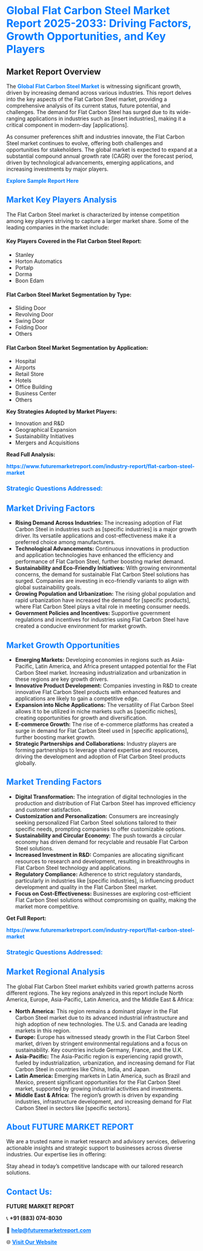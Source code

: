<h1 style="color: #007BFF;">Global Flat Carbon Steel Market Report 2025-2033: Driving Factors, Growth Opportunities, and Key Players</h1>

<section id="overview">
<h2>Market Report Overview</h2>
<p>The <a href="https://www.futuremarketreport.com/industry-report/flat-carbon-steel-market" style="color: #007BFF; text-decoration: none;"><strong>Global Flat Carbon Steel Market</strong></a> is witnessing significant growth, driven by increasing demand across various industries. This report delves into the key aspects of the Flat Carbon Steel market, providing a comprehensive analysis of its current status, future potential, and challenges. The demand for Flat Carbon Steel has surged due to its wide-ranging applications in industries such as [insert industries], making it a critical component in modern-day [applications].</p>
<p>As consumer preferences shift and industries innovate, the Flat Carbon Steel market continues to evolve, offering both challenges and opportunities for stakeholders. The global market is expected to expand at a substantial compound annual growth rate (CAGR) over the forecast period, driven by technological advancements, emerging applications, and increasing investments by major players.</p>
</section>

<section id="overview">
<p><a href="https://www.futuremarketreport.com/request-sample/reportId=33030" style="color: #007BFF; text-decoration: none;"><strong>Explore Sample Report Here</strong></a></p>
</section>

<section id="key-players">
<h2 style="color: #007BFF;">Market Key Players Analysis</h2>
<p>The Flat Carbon Steel market is characterized by intense competition among key players striving to capture a larger market share. Some of the leading companies in the market include:</p>
<h4>Key Players Covered in the Flat Carbon Steel Report:</h4>
<ul><li>Stanley</li><li>Horton Automatics</li><li>Portalp</li><li>Dorma</li><li>Boon Edam</li></ul>
<h4>Flat Carbon Steel Market Segmentation by Type:</h4>
<ul><li>Sliding Door</li><li>Revolving Door</li><li>Swing Door</li><li>Folding Door</li><li>Others</li></ul>

<h4>Flat Carbon Steel Market Segmentation by Application:</h4>
<ul><li>Hospital</li><li>Airports</li><li>Retail Store</li><li>Hotels</li><li>Office Building</li><li>Business Center</li><li>Others</li></ul>
<p><strong>Key Strategies Adopted by Market Players:</strong></p>
<ul>
<li>Innovation and R&D</li>
<li>Geographical Expansion</li>
<li>Sustainability Initiatives</li>
<li>Mergers and Acquisitions</li>
</ul>
</section>

<section>
<p><strong>Read Full Analysis: </strong></p><a href="https://www.futuremarketreport.com/industry-report/flat-carbon-steel-market" style="color: #007BFF; text-decoration: none;"><strong>https://www.futuremarketreport.com/industry-report/flat-carbon-steel-market</strong></a>
<h3 style="color: #007BFF;">Strategic Questions Addressed:</h3>
</section>

<section id="driving-factors">
<h2 style="color: #007BFF;">Market Driving Factors</h2>
<ul>
<li><strong>Rising Demand Across Industries:</strong> The increasing adoption of Flat Carbon Steel in industries such as [specific industries] is a major growth driver. Its versatile applications and cost-effectiveness make it a preferred choice among manufacturers.</li>
<li><strong>Technological Advancements:</strong> Continuous innovations in production and application technologies have enhanced the efficiency and performance of Flat Carbon Steel, further boosting market demand.</li>
<li><strong>Sustainability and Eco-Friendly Initiatives:</strong> With growing environmental concerns, the demand for sustainable Flat Carbon Steel solutions has surged. Companies are investing in eco-friendly variants to align with global sustainability goals.</li>
<li><strong>Growing Population and Urbanization:</strong> The rising global population and rapid urbanization have increased the demand for [specific products], where Flat Carbon Steel plays a vital role in meeting consumer needs.</li>
<li><strong>Government Policies and Incentives:</strong> Supportive government regulations and incentives for industries using Flat Carbon Steel have created a conducive environment for market growth.</li>
</ul>
</section>

<section id="growth-opportunities">
<h2 style="color: #007BFF;">Market Growth Opportunities</h2>
<ul>
<li><strong>Emerging Markets:</strong> Developing economies in regions such as Asia-Pacific, Latin America, and Africa present untapped potential for the Flat Carbon Steel market. Increasing industrialization and urbanization in these regions are key growth drivers.</li>
<li><strong>Innovative Product Development:</strong> Companies investing in R&D to create innovative Flat Carbon Steel products with enhanced features and applications are likely to gain a competitive edge.</li>
<li><strong>Expansion into Niche Applications:</strong> The versatility of Flat Carbon Steel allows it to be utilized in niche markets such as [specific niches], creating opportunities for growth and diversification.</li>
<li><strong>E-commerce Growth:</strong> The rise of e-commerce platforms has created a surge in demand for Flat Carbon Steel used in [specific applications], further boosting market growth.</li>
<li><strong>Strategic Partnerships and Collaborations:</strong> Industry players are forming partnerships to leverage shared expertise and resources, driving the development and adoption of Flat Carbon Steel products globally.</li>
</ul>
</section>

<section id="trending-factors">
<h2 style="color: #007BFF;">Market Trending Factors</h2>
<ul>
<li><strong>Digital Transformation:</strong> The integration of digital technologies in the production and distribution of Flat Carbon Steel has improved efficiency and customer satisfaction.</li>
<li><strong>Customization and Personalization:</strong> Consumers are increasingly seeking personalized Flat Carbon Steel solutions tailored to their specific needs, prompting companies to offer customizable options.</li>
<li><strong>Sustainability and Circular Economy:</strong> The push towards a circular economy has driven demand for recyclable and reusable Flat Carbon Steel solutions.</li>
<li><strong>Increased Investment in R&D:</strong> Companies are allocating significant resources to research and development, resulting in breakthroughs in Flat Carbon Steel technology and applications.</li>
<li><strong>Regulatory Compliance:</strong> Adherence to strict regulatory standards, particularly in industries like [specific industries], is influencing product development and quality in the Flat Carbon Steel market.</li>
<li><strong>Focus on Cost-Effectiveness:</strong> Businesses are exploring cost-efficient Flat Carbon Steel solutions without compromising on quality, making the market more competitive.</li>
</ul>
</section>

<section>
<p><strong>Get Full Report: </strong></p><a href="https://www.futuremarketreport.com/industry-report/flat-carbon-steel-market" style="color: #007BFF; text-decoration: none;"><strong>https://www.futuremarketreport.com/industry-report/flat-carbon-steel-market</strong></a>
<h3 style="color: #007BFF;">Strategic Questions Addressed:</h3>
</section>


<section id="regional-analysis">
<h2 style="color: #007BFF;">Market Regional Analysis</h2>
<p>The global Flat Carbon Steel market exhibits varied growth patterns across different regions. The key regions analyzed in this report include North America, Europe, Asia-Pacific, Latin America, and the Middle East & Africa:</p>
<ul>
<li><strong>North America:</strong> This region remains a dominant player in the Flat Carbon Steel market due to its advanced industrial infrastructure and high adoption of new technologies. The U.S. and Canada are leading markets in this region.</li>
<li><strong>Europe:</strong> Europe has witnessed steady growth in the Flat Carbon Steel market, driven by stringent environmental regulations and a focus on sustainability. Key countries include Germany, France, and the U.K.</li>
<li><strong>Asia-Pacific:</strong> The Asia-Pacific region is experiencing rapid growth, fueled by industrialization, urbanization, and increasing demand for Flat Carbon Steel in countries like China, India, and Japan.</li>
<li><strong>Latin America:</strong> Emerging markets in Latin America, such as Brazil and Mexico, present significant opportunities for the Flat Carbon Steel market, supported by growing industrial activities and investments.</li>
<li><strong>Middle East & Africa:</strong> The region’s growth is driven by expanding industries, infrastructure development, and increasing demand for Flat Carbon Steel in sectors like [specific sectors].</li>
</ul>
</section>

<footer>
<h2 style="color: #007BFF;">About FUTURE MARKET REPORT</h2>
<p>We are a trusted name in market research and advisory services, delivering actionable insights and strategic support to businesses across diverse industries. Our expertise lies in offering:</p>

<p>Stay ahead in today’s competitive landscape with our tailored research solutions.</p>

<h2 style="color: #007BFF;">Contact Us:</h2>
<p><strong>FUTURE MARKET REPORT</strong></p>
<p>📞 <strong>+91 (883) 074-8030</strong></p>
<p>📧 <strong><a href="mailto:help@futuremarketreport.com" style="color: #007BFF;">help@futuremarketreport.com</a></strong></p>
<p>🌐 <strong><a href="https://www.futuremarketreport.com/" style="color: #007BFF;">Visit Our Website</a></strong></p>
</footer>